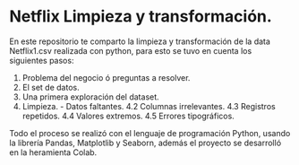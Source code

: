 # Netflix Limpieza y transformación.
En este repositorio te comparto la limpieza y transformación de la data Netflix1.csv realizada con python, para esto se tuvo en cuenta los siguientes pasos:

  1. Problema del negocio ó preguntas a resolver.
  2. El set de datos.
  3. Una primera exploración del dataset.
  4. Limpieza.
    - Datos faltantes.
  4.2 Columnas irrelevantes.
  4.3 Registros repetidos.
  4.4 Valores extremos.
  4.5 Errores tipográficos.

Todo el proceso se realizó con el lenguaje de programación Python, usando la librería Pandas, Matplotlib y Seaborn, además el proyecto se desarrolló en la heramienta Colab.
     
